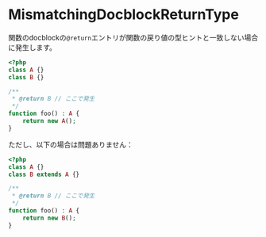 # MismatchingDocblockReturnType
関数のdocblockの`@return`エントリが関数の戻り値の型ヒントと一致しない場合に発生します。

```php
<?php
class A {}
class B {}

/**
 * @return B // ここで発生
 */
function foo() : A {
    return new A();
}
```

ただし、以下の場合は問題ありません：

```php
<?php
class A {}
class B extends A {}

/**
 * @return B // ここで発生
 */
function foo() : A {
    return new B();
}
```
